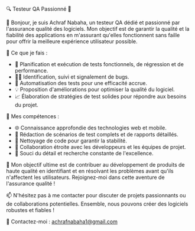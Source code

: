 🔍 Testeur QA Passionné 🧪

👋 Bonjour, je suis Achraf Nabaha, un testeur QA dédié et passionné par l'assurance qualité des logiciels. Mon objectif est de garantir la qualité et la fiabilité des applications en m'assurant qu'elles fonctionnent sans faille pour offrir la meilleure expérience utilisateur possible.

🌟 Ce que je fais :
- 🧪 Planification et exécution de tests fonctionnels, de régression et de performance.
- 🕵️‍♂️ Identification, suivi et signalement de bugs.
- 🤖 Automatisation des tests pour une efficacité accrue.
- 💡 Proposition d'améliorations pour optimiser la qualité du logiciel.
- 📈 Élaboration de stratégies de test solides pour répondre aux besoins du projet.

🔧 Mes compétences :
- 🌐 Connaissance approfondie des technologies web et mobile.
- 📝 Rédaction de scénarios de test complets et de rapports détaillés.
- 🧹 Nettoyage de code pour garantir la stabilité.
- 🤝 Collaboration étroite avec les développeurs et les équipes de projet.
- 🚀 Souci du détail et recherche constante de l'excellence.

🚀 Mon objectif ultime est de contribuer au développement de produits de haute qualité en identifiant et en résolvant les problèmes avant qu'ils n'affectent les utilisateurs. Rejoignez-moi dans cette aventure de l'assurance qualité !

📫 N'hésitez pas à me contacter pour discuter de projets passionnants ou de collaborations potentielles. Ensemble, nous pouvons créer des logiciels robustes et fiables !

📧 Contactez-moi : achrafnabaha1@gmail.com

